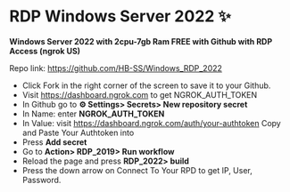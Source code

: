 # RDP Windows Server 2022 ✨

**Windows Server 2022 with 2cpu-7gb Ram FREE with Github with RDP Access (ngrok US)**

Repo link: https://github.com/HB-SS/Windows_RDP_2022


+ Click Fork in the right corner of the screen to save it to your Github.
+ Visit https://dashboard.ngrok.com to get NGROK_AUTH_TOKEN
+ In Github go to **⚙ Settings> Secrets> New repository secret**
+ In Name: enter **NGROK_AUTH_TOKEN**
+ In Value: visit https://dashboard.ngrok.com/auth/your-authtoken Copy and Paste Your Authtoken into
+ Press **Add secret**
+ Go to **Action> RDP_2019> Run workflow**
+ Reload the page and press **RDP_2022> build**
+ Press the down arrow on Connect To Your RPD to get IP, User, Password.
